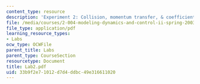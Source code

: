 ```yaml
---
content_type: resource
description: 'Experiment 2: Collision, momentum transfer, & coefficient of restitution'
file: /media/courses/2-004-modeling-dynamics-and-control-ii-spring-2003/33b9f2e71012d7d4ddbc49e316611020_Lab2.pdf
file_type: application/pdf
learning_resource_types:
- Labs
ocw_type: OCWFile
parent_title: Labs
parent_type: CourseSection
resourcetype: Document
title: Lab2.pdf
uid: 33b9f2e7-1012-d7d4-ddbc-49e316611020
---
```

